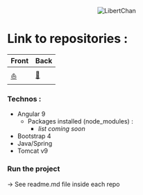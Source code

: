 <p align="center">
  <img src="https://i.imgur.com/0HECTK2.png" alt="LibertChan">                                                  
</p>

# Link to repositories :

Front | Back
---| ---
[:boat:](https://github.com/kim7834/libertChan_Front) | [:see_no_evil:](https://github.com/borisBelloc/libertChan_back)

    
    
### Technos :

- Angular 9
    - Packages installed (node_modules) : 
        - _list coming soon_
- Bootstrap 4        
- Java/Spring
- Tomcat v9

### Run the project

-> See readme.md file inside each repo
